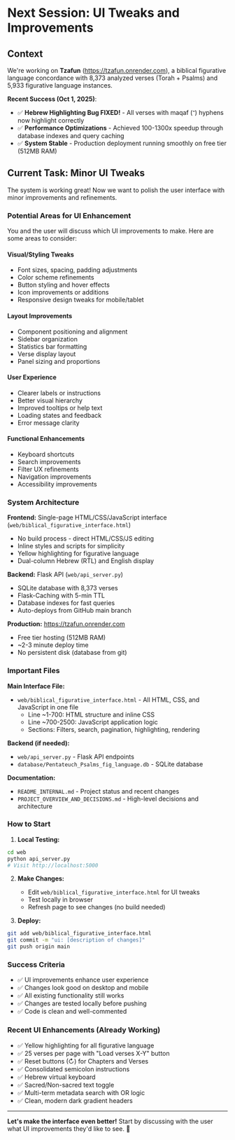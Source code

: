 # Next Session: UI Tweaks and Improvements

## Context
We're working on **Tzafun** (https://tzafun.onrender.com), a biblical figurative language concordance with 8,373 analyzed verses (Torah + Psalms) and 5,933 figurative language instances.

**Recent Success (Oct 1, 2025)**:
- ✅ **Hebrew Highlighting Bug FIXED!** - All verses with maqaf (־) hyphens now highlight correctly
- ✅ **Performance Optimizations** - Achieved 100-1300x speedup through database indexes and query caching
- ✅ **System Stable** - Production deployment running smoothly on free tier (512MB RAM)

## Current Task: Minor UI Tweaks

The system is working great! Now we want to polish the user interface with minor improvements and refinements.

### Potential Areas for UI Enhancement

You and the user will discuss which UI improvements to make. Here are some areas to consider:

#### Visual/Styling Tweaks
- Font sizes, spacing, padding adjustments
- Color scheme refinements
- Button styling and hover effects
- Icon improvements or additions
- Responsive design tweaks for mobile/tablet

#### Layout Improvements
- Component positioning and alignment
- Sidebar organization
- Statistics bar formatting
- Verse display layout
- Panel sizing and proportions

#### User Experience
- Clearer labels or instructions
- Better visual hierarchy
- Improved tooltips or help text
- Loading states and feedback
- Error message clarity

#### Functional Enhancements
- Keyboard shortcuts
- Search improvements
- Filter UX refinements
- Navigation improvements
- Accessibility improvements

### System Architecture

**Frontend:** Single-page HTML/CSS/JavaScript interface (`web/biblical_figurative_interface.html`)
- No build process - direct HTML/CSS/JS editing
- Inline styles and scripts for simplicity
- Yellow highlighting for figurative language
- Dual-column Hebrew (RTL) and English display

**Backend:** Flask API (`web/api_server.py`)
- SQLite database with 8,373 verses
- Flask-Caching with 5-min TTL
- Database indexes for fast queries
- Auto-deploys from GitHub main branch

**Production:** https://tzafun.onrender.com
- Free tier hosting (512MB RAM)
- ~2-3 minute deploy time
- No persistent disk (database from git)

### Important Files

**Main Interface File:**
- `web/biblical_figurative_interface.html` - All HTML, CSS, and JavaScript in one file
  - Line ~1-700: HTML structure and inline CSS
  - Line ~700-2500: JavaScript application logic
  - Sections: Filters, search, pagination, highlighting, rendering

**Backend (if needed):**
- `web/api_server.py` - Flask API endpoints
- `database/Pentateuch_Psalms_fig_language.db` - SQLite database

**Documentation:**
- `README_INTERNAL.md` - Project status and recent changes
- `PROJECT_OVERVIEW_AND_DECISIONS.md` - High-level decisions and architecture

### How to Start

1. **Local Testing:**
```bash
cd web
python api_server.py
# Visit http://localhost:5000
```

2. **Make Changes:**
   - Edit `web/biblical_figurative_interface.html` for UI tweaks
   - Test locally in browser
   - Refresh page to see changes (no build needed)

3. **Deploy:**
```bash
git add web/biblical_figurative_interface.html
git commit -m "ui: [description of changes]"
git push origin main
```

### Success Criteria

- ✅ UI improvements enhance user experience
- ✅ Changes look good on desktop and mobile
- ✅ All existing functionality still works
- ✅ Changes are tested locally before pushing
- ✅ Code is clean and well-commented

### Recent UI Enhancements (Already Working)

- ✅ Yellow highlighting for all figurative language
- ✅ 25 verses per page with "Load verses X-Y" button
- ✅ Reset buttons (↻) for Chapters and Verses
- ✅ Consolidated semicolon instructions
- ✅ Hebrew virtual keyboard
- ✅ Sacred/Non-sacred text toggle
- ✅ Multi-term metadata search with OR logic
- ✅ Clean, modern dark gradient headers

---

**Let's make the interface even better!** Start by discussing with the user what UI improvements they'd like to see. 🎨
